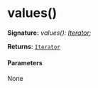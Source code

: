 # values()





**Signature:** _values(): [Iterator](../../es6-collections/interface/iterator.md)<T>;_

**Returns**: [`Iterator`](../../es6-collections/interface/iterator.md)<T>





#### Parameters
None


